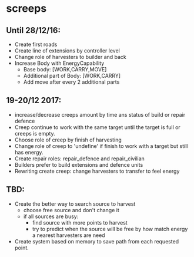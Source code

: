 # screeps
## Until 28/12/16:
* Create first roads
* Create line of extensions by controller level
* Change role of harvesters to builder and back
* Increase Body with EnergyCapability
  * Base body: [WORK,CARRY,MOVE]
  * Additional part of Body: [WORK,CARRY]
  * Add move after every 2 additional parts

## 19-20/12 2017:
* increase/decrease creeps amount by time ans status of build or repair defence
* Creep continue to work with the same target until the target is full or creeps is empty.
* Choose role of creep by finish of harvesting
* Change role of creep to 'undefine' if finish to work with a target but still has energy.
* Create repair roles: repair_defence and repair_civilian
* Builders prefer to build extensions and defence units
* Rewriting create creep: change harvesters to transfer to feel energy

## TBD:
* Create the better way to search source to harvest
    * choose free source and don't change it
    * if all sources are busy:
        * find source with more points to harvest
        * try to predict when the source will be free by how match energy a nearest harvesters are need
* Create system based on memory to save path from each requested point.
